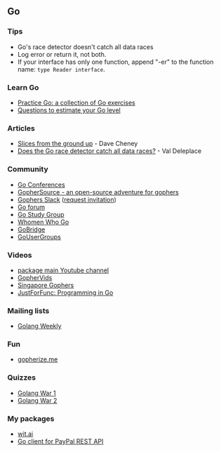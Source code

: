 ## Go

### Tips

- Go's race detector doesn't catch all data races
- Log error or return it, not both.
- If your interface has only one function, append "-er" to the function name: `type Reader interface`.

### Learn Go

- [Practice Go: a collection of Go exercises](https://github.com/plutov/practice-go)
- [Questions to estimate your Go level](https://github.com/logpacker/go-questions)

### Articles

- [Slices from the ground up](https://dave.cheney.net/2018/07/12/slices-from-the-ground-up) - Dave Cheney
- [Does the Go race detector catch all data races?](https://medium.com/@val_deleplace/does-the-race-detector-catch-all-data-races-1afed51d57fb) - Val Deleplace

### Community

- [Go Conferences](https://github.com/golang/go/wiki/Conferences)
- [GopherSource - an open-source adventure for gophers](https://gophersource.com/)
- [Gophers Slack](https://gophers.slack.com/) ([request invitation](https://invite.slack.golangbridge.org/))
- [Go forum](https://forum.golangbridge.org/)
- [Go Study Group](https://gophersource.com/study-group/)
- [Whomen Who Go](https://www.womenwhogo.org/)
- [GoBridge](https://golangbridge.org/)
- [GoUserGroups](https://github.com/golang/go/wiki/GoUserGroups)

### Videos

- [package main Youtube channel](https://www.youtube.com/packagemain)
- [GopherVids](https://gophervids.appspot.com/)
- [Singapore Gophers](https://www.youtube.com/channel/UCazkIMpjghmT8fugD1WF_DQ)
- [JustForFunc: Programming in Go](https://www.youtube.com/channel/UC_BzFbxG2za3bp5NRRRXJSw)

### Mailing lists

- [Golang Weekly](https://golangweekly.com/)

### Fun

- [gopherize.me](https://gopherize.me/)

### Quizzes

- [Golang War 1](https://logpacker.com/blog/the-first-golang-war)
- [Golang War 2](https://logpacker.com/blog/the-second-golang-war)

### My packages

- [wit.ai](https://github.com/plutov/wit.ai)
- [Go client for PayPal REST API](https://github.com/logpacker/PayPal-Go-SDK)